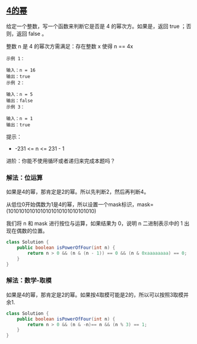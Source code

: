 ## [4的幂](https://leetcode.cn/problems/power-of-four/description/)
给定一个整数，写一个函数来判断它是否是 4 的幂次方。如果是，返回 true ；否则，返回 false 。

整数 n 是 4 的幂次方需满足：存在整数 x 使得 n == 4x


````
示例 1：

输入：n = 16
输出：true
示例 2：

输入：n = 5
输出：false
示例 3：

输入：n = 1
输出：true
````

提示：

- -231 <= n <= 231 - 1


进阶：你能不使用循环或者递归来完成本题吗？

### 解法：位运算
如果是4的幂，那肯定是2的幂。所以先判断2，然后再判断4。

从低位0开始偶数为1是4的幂，所以设置一个mask标识，mask=(10101010101010101010101010101010)

我们将 n 和 mask 进行按位与运算，如果结果为 0，说明 n 二进制表示中的 1 出现在偶数的位置。
````java
class Solution {
    public boolean isPowerOfFour(int n) {
        return n > 0 && (n & (n - 1)) == 0 && (n & 0xaaaaaaaa) == 0;
    }
}
````

### 解法：数学-取模
如果是4的幂，那肯定是2的幂。如果按4取模可能是2的，所以可以按照3取模并余1.
````java
class Solution {
    public boolean isPowerOfFour(int n) {
        return n > 0 && (n & -n)== n && (n % 3) == 1;
    }
}
````